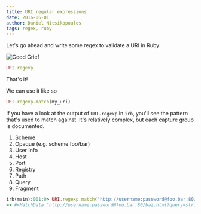 ```yaml
---
title: URI regular expressions
date: 2016-06-01
author: Daniel Nitsikopoulos
tags: regex, ruby
---
```


Let's go ahead and write some regex to validate a URI in Ruby:

![Good Grief](http://vignette3.wikia.nocookie.net/arresteddevelopment/images/e/ef/2x04_Good_Grief_%2832%29.png/revision/latest/scale-to-width-down/640?cb=20121126044547)

```ruby
URI.regexp
```

That's it!

We can use it like so

```ruby
URI.regexp.match(my_uri)
```

If you have a look at the output of `URI.regexp` in `irb`, you'll see the pattern that's used to match against. It's relatively complex, but each capture group is documented.

1. Scheme
2. Opaque (e.g. scheme:foo/bar)
3. User Info
4. Host
5. Port
6. Registry
7. Path
8. Query
9. Fragment

```ruby
irb(main):001:0> URI.regexp.match("http://username:password@foo.bar:80/baz.html?query=string#fragment")
=> #<MatchData "http://username:password@foo.bar:80/baz.html?query=string#frag" 1:"http" 2:nil 3:"username:password" 4:"foo.bar" 5:"80" 6:nil 7:"/baz.html" 8:"query=string" 9:"frag">
```
